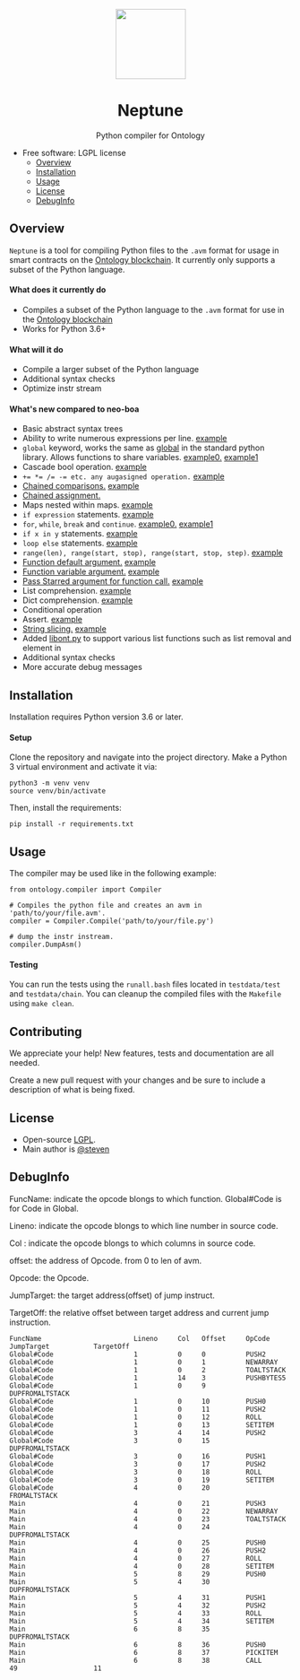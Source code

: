 
<p align="center">
  <img
    src="ontologypic.png"
    width="125px;">
</p>

<h1 align="center">Neptune</h1>
<p align="center">
  Python compiler for Ontology
</p>

- Free software: LGPL license
  - [Overview](#overview)
  - [Installation](#installation)
  - [Usage](#usage)
  - [License](#license)
  - [DebugInfo](#DebugInfo)

## Overview

`Neptune` is a tool for compiling Python files to the `.avm` format for usage in smart contracts on the [Ontology blockchain](https://github.com/ontio/ontology/). It currently only supports a subset of the Python language.

#### What does it currently do

- Compiles a subset of the Python language to the `.avm` format for use in the [Ontology blockchain](https://github.com/ontio/ontology)
- Works for Python 3.6+

#### What will it do

- Compile a larger subset of the Python language
- Additional syntax checks
- Optimize instr stream

#### What's new compared to neo-boa

- Basic abstract syntax trees
- Ability to write numerous expressions per line.  [example](https://github.com/ontio/ontology-python-compiler/blob/master/testdata/test/test_while2.py)
- `global` keyword, works the same as [global](https://www.programiz.com/python-programming/global-keyword) in the standard python library. Allows functions to share variables.  [example0.](https://github.com/ontio/ontology-python-compiler/blob/master/testdata/chain/test_global_and_appcall.py)  [example1](https://github.com/ontio/ontology-python-compiler/blob/master/testdata/test/test_global.py)
- Cascade bool operation.  [example](https://github.com/ontio/ontology-python-compiler/blob/master/testdata/test/test_boolop_origin.py)
- `+= *= /= -= etc. any augasigned operation.` [example](https://github.com/ontio/ontology-python-compiler/blob/master/testdata/test/IterTest5.py)
- [Chained comparisons.](https://www.geeksforgeeks.org/chaining-comparison-operators-python/)  [example](https://github.com/ontio/ontology-python-compiler/blob/master/testdata/test/test_compare_1.py)
- [Chained assignment.](https://stackoverflow.com/questions/7601823/how-do-chained-assignments-work)
- Maps nested within maps.  [example](https://github.com/ontio/ontology-python-compiler/blob/master/testdata/test/test_dict.py)
- `if expression` statements.  [example](https://github.com/ontio/ontology-python-compiler/blob/master/testdata/test/ifexpr.py)
- `for`, `while`, `break` and `continue`.  [example0.](https://github.com/ontio/ontology-python-compiler/blob/master/testdata/test/test_for_1.py)  [example1](https://github.com/ontio/ontology-python-compiler/blob/master/testdata/test/test_while2.py)
- `if x in y` statements.  [example](https://github.com/ontio/ontology-python-compiler/blob/master/testdata/test/test_in.py)
- `loop else` statements.  [example](https://github.com/ontio/ontology-python-compiler/blob/master/testdata/test/test_for_1.py)
- `range(len), range(start, stop), range(start, stop, step)`.  [example](https://github.com/ontio/ontology-python-compiler/blob/master/testdata/test/test_range.py)
- [Function default argument.](https://stackoverflow.com/questions/13195989/default-values-for-function-parameters-in-python)  [example](https://github.com/ontio/ontology-python-compiler/blob/master/testdata/test/test_default_vararg.py)
- [Function variable argument.](https://stackoverflow.com/questions/919680/can-a-variable-number-of-arguments-be-passed-to-a-function)  [example](https://github.com/ontio/ontology-python-compiler/blob/master/testdata/test/test_default_vararg.py)
- [Pass Starred argument for function call.](https://stackoverflow.com/questions/12555627/python-3-starred-expression-to-unpack-a-list)  [example](https://github.com/ontio/ontology-python-compiler/blob/master/testdata/test/test_default_vararg.py)
- List comprehension.  [example](https://github.com/ontio/ontology-python-compiler/blob/master/testdata/test/test_list_com.py)
- Dict comprehension.  [example](https://github.com/ontio/ontology-python-compiler/blob/master/testdata/test/test_dict_com2.py)
- Conditional operation
- Assert.  [example](https://github.com/ontio/ontology-python-compiler/blob/master/testdata/test/test_split.py)
- [String slicing.](https://www.digitalocean.com/community/tutorials/how-to-index-and-slice-strings-in-python-3)  [example](https://github.com/ontio/ontology-python-compiler/blob/master/testdata/test/test_slice.py)
- Added [libont.py](https://github.com/ontio/ontology-python-compiler/blob/master/ontology/libont.py) to support various list functions such as list removal and element in
- Additional syntax checks
- More accurate debug messages

## Installation

Installation requires Python version 3.6 or later.

#### Setup

Clone the repository and navigate into the project directory. Make a Python 3 virtual environment and activate it via:

```
python3 -m venv venv
source venv/bin/activate
```

Then, install the requirements:

```
pip install -r requirements.txt
```

## Usage

The compiler may be used like in the following example:

```
from ontology.compiler import Compiler

# Compiles the python file and creates an avm in 'path/to/your/file.avm'.
compiler = Compiler.Compile('path/to/your/file.py')

# dump the instr instream.
compiler.DumpAsm()
```

#### Testing

You can run the tests using the ```runall.bash``` files located in ```testdata/test``` and ```testdata/chain```.
You can cleanup the compiled files with the `Makefile` using ```make clean```.

## Contributing

We appreciate your help! New features, tests and documentation are all needed.

Create a new pull request with your changes and be sure to include a description of what is being fixed.

## License

- Open-source [LGPL](LICENSE).
- Main author is [@steven](https://github.com/carltraveler)

## DebugInfo

FuncName:   indicate the opcode blongs to which function. Global#Code is for Code in Global.

Lineno:          indicate the opcode blongs to which line number in source code.

Col :               indicate the opcode blongs to which columns in source code.

offset:            the address of Opcode. from 0 to len of avm.

Opcode:        the Opcode.

JumpTarget:  the target address(offset) of jump instruct.

TargetOff:      the relative offset between target address and current jump instruction.  	 	      

```
FuncName                       Lineno     Col   Offset     OpCode               JumpTarget           TargetOff           
Global#Code                    1          0     0          PUSH2               
Global#Code                    1          0     1          NEWARRAY            
Global#Code                    1          0     2          TOALTSTACK          
Global#Code                    1          14    3          PUSHBYTES5          
Global#Code                    1          0     9          DUPFROMALTSTACK     
Global#Code                    1          0     10         PUSH0               
Global#Code                    1          0     11         PUSH2               
Global#Code                    1          0     12         ROLL                
Global#Code                    1          0     13         SETITEM             
Global#Code                    3          4     14         PUSH2               
Global#Code                    3          0     15         DUPFROMALTSTACK     
Global#Code                    3          0     16         PUSH1               
Global#Code                    3          0     17         PUSH2               
Global#Code                    3          0     18         ROLL                
Global#Code                    3          0     19         SETITEM             
Global#Code                    4          0     20         FROMALTSTACK        
Main                           4          0     21         PUSH3               
Main                           4          0     22         NEWARRAY            
Main                           4          0     23         TOALTSTACK          
Main                           4          0     24         DUPFROMALTSTACK     
Main                           4          0     25         PUSH0               
Main                           4          0     26         PUSH2               
Main                           4          0     27         ROLL                
Main                           4          0     28         SETITEM             
Main                           5          8     29         PUSH0               
Main                           5          4     30         DUPFROMALTSTACK     
Main                           5          4     31         PUSH1               
Main                           5          4     32         PUSH2               
Main                           5          4     33         ROLL                
Main                           5          4     34         SETITEM             
Main                           6          8     35         DUPFROMALTSTACK     
Main                           6          8     36         PUSH0               
Main                           6          8     37         PICKITEM            
Main                           6          8     38         CALL                 49                   11    
```
